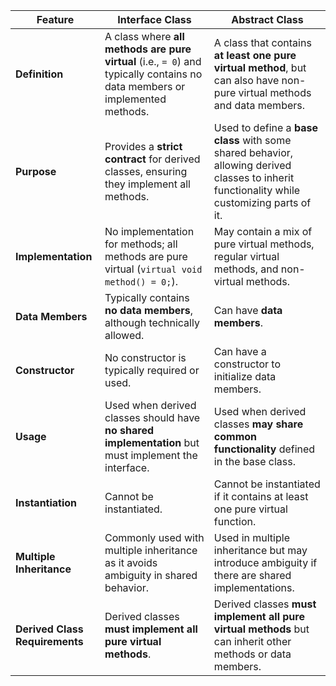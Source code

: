 | **Feature**                    | **Interface Class**                                                                                                         | **Abstract Class**                                                                                                                                          |
| ------------------------------ | --------------------------------------------------------------------------------------------------------------------------- | ----------------------------------------------------------------------------------------------------------------------------------------------------------- |
| **Definition**                 | A class where **all methods are pure virtual** (i.e., `= 0`) and typically contains no data members or implemented methods. | A class that contains **at least one pure virtual method**, but can also have non-pure virtual methods and data members.                                    |
| **Purpose**                    | Provides a **strict contract** for derived classes, ensuring they implement all methods.                                    | Used to define a **base class** with some shared behavior, allowing derived classes to inherit functionality while customizing parts of it.                 |
| **Implementation**             | No implementation for methods; all methods are pure virtual (`virtual void method() = 0;`).                                 | May contain a mix of pure virtual methods, regular virtual methods, and non-virtual methods.                                                                |
| **Data Members**               | Typically contains **no data members**, although technically allowed.                                                       | Can have **data members**.                                                                                                                                  |
| **Constructor**                | No constructor is typically required or used.                                                                               | Can have a constructor to initialize data members.                                                                                                          |
| **Usage**                      | Used when derived classes should have **no shared implementation** but must implement the interface.                        | Used when derived classes **may share common functionality** defined in the base class.                                                                     |
| **Instantiation**              | Cannot be instantiated.                                                                                                     | Cannot be instantiated if it contains at least one pure virtual function.                                                                                   |
| **Multiple Inheritance**       | Commonly used with multiple inheritance as it avoids ambiguity in shared behavior.                                          | Used in multiple inheritance but may introduce ambiguity if there are shared implementations.                                                               |
| **Derived Class Requirements** | Derived classes **must implement all pure virtual methods**.                                                                | Derived classes **must implement all pure virtual methods** but can inherit other methods or data members.                                                  |